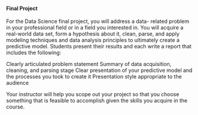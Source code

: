 #### Final Project

For the Data Science final project, you will address a data- related problem in your professional field or in a field you interested in. You will acquire a real-world data set, form a hypothesis about it, clean, parse, and apply modeling techniques and data analysis principles to ultimately create a predictive model. Students present their results and each write a report that includes the following:

Clearly articulated problem statement
Summary of data acquisition, cleaning, and parsing stage
Clear presentation of your predictive model and the processes you took to create it
Presentation style appropriate to the audience

Your instructor will help you scope out your project so that you choose something that is feasible to accomplish given the skills you acquire in the course.
